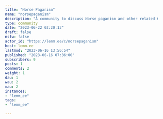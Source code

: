 ```yaml
---
title: "Norse Paganism" 
name: "norsepaganism"
description: "A community to discuss Norse paganism and other related Germanic neopagan religions (heathenry, Anglo-Saxon paganism, etc). An open and inclusive space.**Rules**1. On-topic. This community is for discussion of Norse paganism and related forms of modern or historical Germanic religion.2. No racism, homophobia, hate. This includes folkism and other forms of racism masquerading as differences of opinion. This space is explicitly inclusive and affirming of different sexualities and identities.3. No trolling, spam, etc. Self-explanatory.4. Proselytizing is not allowed. If your sole goal here is to attempt to convert people to your version of The Truth, you will have problems.5. Do not use this community as an advertising platform. Occasional promotion is fine, but don't ONLY use it to promote your wares or services.6. Use common sense. Beyond the above rules, moderation of this community is fairly loose at the moment. Remember you are interacting with other people. Use common sense."
type: community
date: "2023-06-22 02:20:13"
draft: false
nsfw: false
actor_id: "https://lemm.ee/c/norsepaganism"
host: lemm.ee
lastmod: "2023-06-16 13:56:54"
published: "2023-06-16 07:36:00"
subscribers: 9
posts: 1
comments: 2
weight: 1
dau: 1
wau: 2
mau: 2
instances:
- "lemm_ee"
tags: 
- "lemm_ee"

---
```

